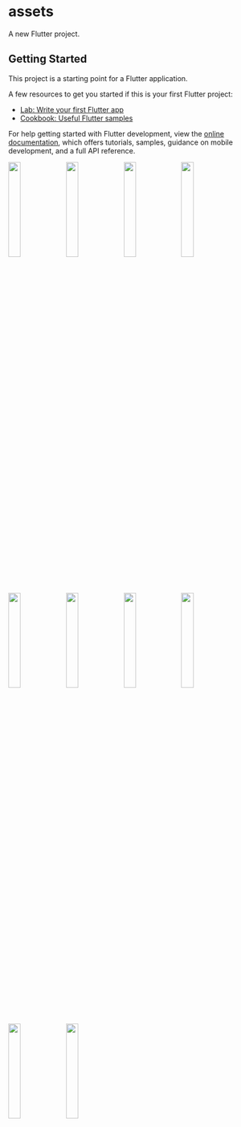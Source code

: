 # assets

A new Flutter project.

## Getting Started

This project is a starting point for a Flutter application.

A few resources to get you started if this is your first Flutter project:

- [Lab: Write your first Flutter app](https://docs.flutter.dev/get-started/codelab)
- [Cookbook: Useful Flutter samples](https://docs.flutter.dev/cookbook)

For help getting started with Flutter development, view the
[online documentation](https://docs.flutter.dev/), which offers tutorials,
samples, guidance on mobile development, and a full API reference.
<p>
<img src="https://user-images.githubusercontent.com/114645045/218238041-c6a48f3e-eb0f-49a3-95dd-645c1ea1e469.jpg"width=22%,hight=35%>
<img src="https://user-images.githubusercontent.com/114645045/218238132-db56f822-a58e-45c6-a349-6920b4ca2815.jpg"width=22%,hight=35%>
<img src="https://user-images.githubusercontent.com/114645045/218238140-0c3b1c22-61a6-457f-b05d-f45b147cc733.jpg"width=22%,hight=35%>
<img src="https://user-images.githubusercontent.com/114645045/218238573-18fd54c4-e9ba-41ec-a29d-9d254cd29ca9.jpg"width=22%,hight=35%>
<img src="https://user-images.githubusercontent.com/114645045/218238628-2d43d807-3481-4357-980c-735dc9bef552.jpg"width=22%,hight=35%>
<img src="https://user-images.githubusercontent.com/114645045/218238669-cc927f88-86c2-479a-a96f-72d881b72c55.jpg"width=22%,hight=35%>
<img src="https://user-images.githubusercontent.com/114645045/218239013-ce4cc4c5-e2b1-4000-8e71-362bc5ba80da.jpg"width=22%,hight=35%>
<img src="https://user-images.githubusercontent.com/114645045/218239106-c5497ead-6592-4b58-8f9c-2f8fb4f1525f.jpg"width=22%,hight=35%>
<img src="https://user-images.githubusercontent.com/114645045/218239264-5cdeef37-0ba1-4b05-8673-1081506634f5.jpg"width=22%,hight=35%>
<img src="https://user-images.githubusercontent.com/114645045/218239366-e4ced426-e19e-4511-9c52-cbbc2b42e4b8.jpg"width=22%,hight=35%>
<p>
